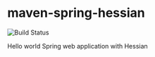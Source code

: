 maven-spring-hessian
====================

![Build Status](https://travis-ci.org/skosmalla/maven-spring-hessian.svg)

Hello world Spring web application with Hessian

